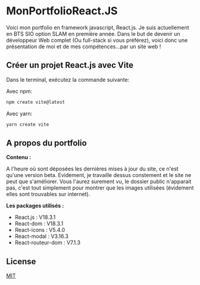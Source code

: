 # MonPortfolioReact.JS
Voici mon portfolio en framework javascript, React.js.
Je suis actuellement en BTS SIO option SLAM en première année.
Dans le but de devenir un développeur Web complet (Ou full-stack si vous préférez), voici donc une présentation de moi et de mes compétences...par un site web !

## Créer un projet React.js avec Vite

Dans le terminal, exécutez la commande suivante: 

Avec npm:
```bash
npm create vite@latest
```
Avec yarn: 
```bash
yarn create vite
```

## A propos du portfolio
**Contenu :**

A l'heure où sont déposées les dernières mises à jour du site, ce n'est qu'une version beta.
Evidement, je travaille dessus constement et le site ne peut que s'améliorer.
Vous l'aurez surement vu, le dossier public n'apparait pas, c'est tout simplement pour montrer que les images utilisées (évidement elles sont trouvables sur internet).

**Les packages utilisés :**

* React.js : V18.3.1
* React-dom : V18.3.1
* React-icons : V5.4.0
* React-modal : V3.16.3
* React-routeur-dom : V7.1.3

## License

[MIT](https://choosealicense.com/licenses/mit/)
